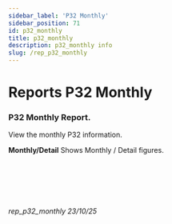 ```yaml
---
sidebar_label: 'P32 Monthly'
sidebar_position: 71
id: p32_monthly
title: p32_monthly
description: p32_monthly info
slug: /rep_p32_monthly
---
```


# Reports P32 Monthly

### P32 Monthly Report.

View the monthly P32 information.  

**Monthly/Detail** Shows Monthly / Detail figures.  
<br/>
<br/>
<br/>
<br/>
<br/>
###### rep_p32_monthly 23/10/25